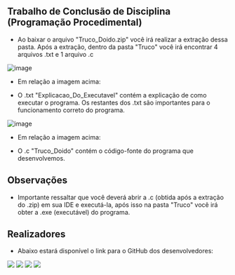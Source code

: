 ## Trabalho de Conclusão de Disciplina (Programação Procedimental) 

- Ao baixar o arquivo "Truco_Doido.zip" você irá realizar a extração dessa pasta. Após a extração, dentro da pasta "Truco" você irá encontrar 4 arquivos .txt e 1 arquivo .c  

![image](https://github.com/ArthurAssuncao0/Trabalho_De_Conclusao_PP/assets/116034521/6171729a-f7a5-426d-ae48-4f7ad991fc21)

- Em relação a imagem acima:

- O .txt "Explicacao_Do_Executavel" contém a explicação de como executar o programa. Os restantes dos .txt são importantes para o funcionamento correto do programa.

![image](https://github.com/ArthurAssuncao0/ArthurAssuncao0/assets/116034521/ff54a4c3-706e-4203-a0f5-380687526dad)

- Em relação a imagem acima:

- O .c "Truco_Doido" contém o código-fonte do programa que desenvolvemos.

## Observações

- Importante ressaltar que você deverá abrir a .c (obtida após a extração do .zip) em sua IDE e executá-la, após isso na pasta "Truco" você irá obter a .exe (executável) do programa.

## Realizadores

- Abaixo estará disponível o link para o GitHub dos desenvolvedores:

<div>
  <a href="https://github.com/ArthurAssuncao0" target="_blank"><img src="https://img.shields.io/badge/GitHub-100000?style=for-the-badge&logo=github&logoColor=white"></a>
   <a href="https://github.com/Odelme" target="_blank"><img src="https://img.shields.io/badge/GitHub-100000?style=for-the-badge&logo=github&logoColor=white"></a>
   <a href="https://github.com/sthecss" target="_blank"><img src="https://img.shields.io/badge/GitHub-100000?style=for-the-badge&logo=github&logoColor=white"></a>
   <a href="https://github.com/vitormrocha" target="_blank"><img src="https://img.shields.io/badge/GitHub-100000?style=for-the-badge&logo=github&logoColor=white"></a>
</div>

